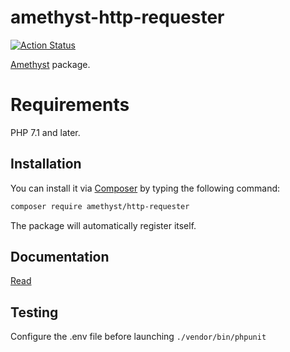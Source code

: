 # amethyst-http-requester

[![Action Status](https://github.com/amethyst-php/http-requester/workflows/test/badge.svg)](https://github.com/amethyst-php/http-requester/actions)

[Amethyst](https://github.com/amethyst-php/amethyst) package.

# Requirements

PHP 7.1 and later.

## Installation

You can install it via [Composer](https://getcomposer.org/) by typing the following command:

```bash
composer require amethyst/http-requester
```

The package will automatically register itself.

## Documentation

[Read](docs/index.md)

## Testing

Configure the .env file before launching `./vendor/bin/phpunit`
